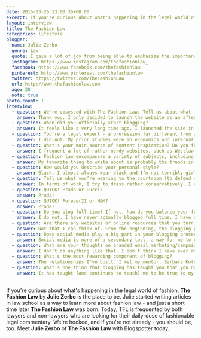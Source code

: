 ```yaml
---
date: 2015-03-26 13:00:35+00:00
excerpt: If you're curious about what's happening in the legal world of fashion, The Fashion Law by Julie Zerbo is the place to be.
layout: interview
title: The Fashion Law
categories: lifestyle
blogger:
  name: Julie Zerbo
  genre: Law
  quote: I gain a lot of joy from being able to emphasize the importance of education and intelligence to my peers and those that are even younger than me.
  instagram: https://www.instagram.com/thefashionlaw_
  facebook: https://www.facebook.com/thefashionlaw
  pinterest: http://www.pinterest.com/thefashionlaw
  twitter: https://twitter.com/TheFashionLaw
  url: http://www.thefashionlaw.com
  age: 28
  note: true
photo-count: 1
interview: 
  - question: We're obsessed with The Fashion Law. Tell us about what made you want to launch TFL.
    answer: Thank you. I only decided to launch the website as an afterthought. At the end of my first year of law school, one of my professors mentioned fashion law to me, and I was immediately intrigued by the marriage between the two fields, fashion and law. So, I started researching and writing on my own, exploring core legal concepts in the context of the fashion industry, as a way to learn about the topic. After a while, I had quite an archive of articles and decided to start sharing them in the form of a blog, because there really were not many sites at the time that were consistently providing content on fashion law and the business of fashion.
  - question: When did you officially start blogging?
    answer: It feels like a very long time ago. I launched the site in 2012.
  - question: You're a legal expert - a profession far different from almost anything in fashion as many of us know it. Did you study fashion as an undergrad before heading to law school? If not, how did you fall into fashion?
    answer: I did not. My prior studies were in economics and international business. At that point in time, I was editing an economics journal and very much planning to pursue a career in that field. However, I took an internship with a law firm in my final semester of college (after taking a rudimentary business law course) and when it came time to graduate, my parents, who are both extremely smart, suggested law school, and I thought, "Sure, why not?" And so I went. My initial intention was to focus on constitutional law, though. I never pictured myself working in fashion. My interest in fashion is twofold, really. I have always had a significant appreciation for well-made, well-designed garments, and upon learning a bit about the core concepts of law, I was intrigued by the integral role that they play in the business of fashion. There is a lot more to fashion than meets the eye, and this is what drives me now.
  - question: What's your main source of content inspiration? Do you frequent any websites, blogs, or publications to get information, or does press contact you directly?
    answer: I frequent a lot of rather nerdy websites, such as Westlaw and Pacer (two big legal databases). I get most of my inspiration in terms of pending cases from these sites. As for the more general fashion-oriented articles on my site, overarching trends and issues in the industry often inspire me, such as why has London been such a hot bed for young talent over the past decade or what is the core objective of designer collaborations beyond the surface goal of selling the specific collection, these come from just being in the industry, I suppose, and being inquisitive beyond the most obvious trends, such as red for Fall/Winter 2015. I don’t really read other blogs too much because I get frustrated, as I tend to think everything should be academic or cerebral, or have substantial context, when that certainly is not the case. As for websites, I read Business of Fashion very regularly. I read absolutely everything that Vanessa Friedman of the New York Times writes. She is so sharp. Alexander Fury of The Independent is up there, as well. John Koblin, who writes for the New York Times, has also been on my radar lately. I also love that Cathy Horyn is back and writing for NY Magazine's site! (I know I am forgetting someone here!) My one personal style blog exception is BryanBoy, who I admire because he doesn’t promote fast fashion and actually purchases a lot of his own clothing, which I think is refreshing and authentic.
  - question: Fashion law encompasses a variety of subjects, including copyright, trademark, and licensing (to name a few). What is your favorite thing to blog about/report on - and how do you typically get started? How long does an article take to complete - from start to finish?
    answer: My favorite thing to write about is probably the trends in law or business in connection with the fashion industry. Much like the way fashion is representative of the time in which we are living, the trends in legal cases or ways of doing business are very much like this, as well. I also really enjoy writing about individuals in the industry who I admire. Raf Simons is a very good example of this. I can't say that I have a set way of doing things. I am very lucky because I have the freedom to write about whatever I think is important at any given time and can approach the writing process in varying ways. Honestly, a lot of my writing begins on my iPhone in the car or during fashion month, for instance, I was doing a lot while I was waiting for shows to start. However, because there is a lot of research that goes into most of the posts, there is obviously a lot of time sitting in front of the computer, as well. As for time, some posts are very time-consuming, taking me an hour here, an hour there over a few days. Other posts, such as purely news ones, take 15 minutes at most.
  - question: How would you describe your personal style?
    answer: Black. I almost always wear black and I’m not terribly girly. So, dark jeans and a Jil Sander tee or Prada knit tank top is usually it for me. I’m also very, very minimalist in terms of silhouettes and accessories. I hate jewelry (with the exception of a red bracelet that I never take off) and I hate the idea of dressing for attention. So, I suppose my personal style is best characterized as straightforward with an emphasis on the quality of my wardrobe. I have always preferred one really nice garment to five trendy, lower quality ones.
  - question: Tell us what you’re wearing to the courtroom (to defend your client, of course).
    answer: In terms of work, I try to dress rather conservatively. I can't stand skirt suits or the other stereotypical female lawyer staples, but a black blouse and trousers with a classic Manolo heel feels safe to me. That's not to say I don't wear cropped Haider pants or a Chalayan top from time to time.
  - question: QUICK! Prada or Gucci?
    answer: Prada!
  - question: QUICK! Forever21 or H&M?
    answer: Prada!
  - question: Do you blog full-time? If not, how do you balance your full-time job with the demands of a heavily referenced resource blog?
    answer: I do not. I have never actually blogged full time. I have always either been in school full time or working. I guess I have just chosen from early on to prioritize the website and as a result, I make time for it. So, you very rarely will see me at fashion parties! I'm at home writing.
  - question: Are there any websites or online resources that you turn to for guidance with respect to blogging and maintaining your blog?
    answer: Not that I can think of. From the beginning, the blogging process has been very trial and error and I have learned a lot this way.
  - question: Does social media play a big part in your blogging process? Do you have any general "rules of thumb" that you abide by when posting to social media?
    answer: Social media is more of a secondary tool, a way for me to connect with readers and people who value the same things I do, such as high fashion (as opposed to fast fashion), education, and things like that. I don't really have any rules of thumb. My social media presence isn’t terribly calculated like that and I think that’s what people generally respond to – that sense of authenticity. I did rather recently, however, launch my own personal Twitter to try to separate the personal from the TFL brand.
  - question: What are your thoughts on branded email marketing/campaigns - do you find that they help you build your brand’s viewership base?
    answer: I don’t do anything like that. I don’t think I have ever really participated in things that actively seek to build a readership. I probably should, but that's just not really what I'm about. I would much rather spend my time writing and researching, and I think it is important to just let my work speak for itself.
  - question: What's the most rewarding component of blogging?
    answer: The relationships I’ve built. I met my mentor, Barbara Kolsun, as a result of my website. That has to be one of the single most rewarding results thus far. She has been practicing in this sector for so many years and is has such a wealth of valuable knowledge about law and the business of fashion. Also, being able to speak to an audience and share knowledge is pretty powerful, in my opinion. I gain a lot of joy from being able to emphasize the importance of education and intelligence to my peers and those that are even younger than me.
  - question: What's one thing that blogging has taught you that you never expected to learn?
    answer: It has taught (and continues to teach) me to be true to my vision, and to be objective at all costs, which is much more difficult than it sounds!
---
```


If you're curious about what's happening in the legal world of fashion, **The Fashion Law** by **Julie Zerbo** is the place to be. Julie started writing articles in law school as a way to learn more about fashion law - and just a short time later **The Fashion Law** was born. Today, TFL is frequented by both lawyers and non-lawyers who are looking for their daily-dose of fashionable legal commentary. We're hooked, and if you're not already - you should be, too. Meet **Julie Zerbo** of **The Fashion Law** with Blogspotter today.